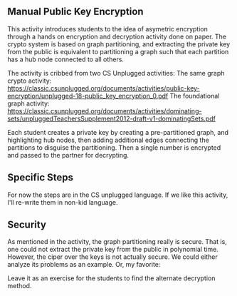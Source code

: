 ## Manual Public Key Encryption

This activity introduces students to the idea of asymetric encryption through a hands on encryption and decryption activity done on paper.
The crypto system is based on graph partitioning, and extracting the private key from the public is equivalent to partitioning a graph such that each partition has a hub node connected to all others.

The activity is cribbed from two CS Unplugged activities:
The same graph crypto activity: https://classic.csunplugged.org/documents/activities/public-key-encryption/unplugged-18-public_key_encryption_0.pdf
The foundational graph activity: https://classic.csunplugged.org/documents/activities/dominating-sets/unpluggedTeachersSupplement2012-draft-v1-dominatingSets.pdf

Each student creates a private key by creating a pre-partitioned graph, and highlighting hub nodes, then adding additional edges connecting the partitions to disguise the partitioning.
Then a single number is encrypted and passed to the partner for decrypting.

## Specific Steps

For now the steps are in the CS unplugged language. If we like this activity, I'll re-write them in non-kid language.

## Security

As mentioned in the activity, the graph partitioning really is secure. That is, one could not extract the private key from the public in polynomial time.
However, the ciper over the keys is not actually secure. We could either analyze its problems as an example. Or, my favorite:

Leave it as an exercise for the students to find the alternate decryption method.